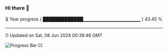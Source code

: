 ### Hi there 👋

⏳ Year progress { █████████████▁▁▁▁▁▁▁▁▁▁▁▁▁▁▁▁▁ } 43.45 %

---

⏰ Updated on Sat, 08 Jun 2024 00:39:48 GMT

![Progress Bar CI](https://github.com/Shyam-Makwana/GitHub-Actions-Demo/workflows/Progress%20Bar%20CI/badge.svg)
